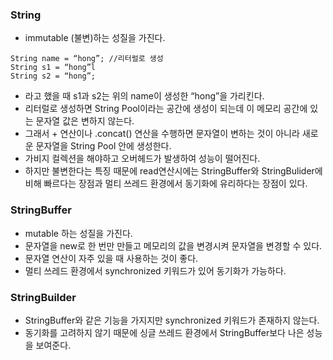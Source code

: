 ### String
- immutable (불변)하는 성질을 가진다.
```
String name = “hong”; //리터럴로 생성
String s1 = “hong”l
String s2 = “hong”;
```
- 라고 했을 때 s1과 s2는 위의 name이 생성한 “hong”을 가리킨다.
- 리터럴로 생성하면 String Pool이라는 공간에 생성이 되는데 이 메모리 공간에 있는 문자열 값은 변하지 않는다.
- 그래서 + 연산이나 .concat() 연산을 수행하면 문자열이 변하는 것이 아니라 새로운 문자열을 String Pool 안에 생성한다.
- 가비지 컬렉션을 해야하고 오버헤드가 발생하여 성능이 떨어진다.
- 하지만 불변한다는 특징 때문에 read연산시에는 StringBuffer와 StringBulider에 비해 빠르다는 장점과 멀티 쓰레드 환경에서 동기화에 유리하다는 장점이 있다.

### StringBuffer
- mutable 하는 성질을 가진다.
- 문자열을 new로 한 번만 만들고 메모리의 값을 변경시켜 문자열을 변경할 수 있다.
- 문자열 연산이 자주 있을 때 사용하는 것이 좋다.
- 멀티 쓰레드 환경에서 synchronized 키워드가 있어 동기화가 가능하다.

### StringBuilder
- StringBuffer와 같은 기능을 가지지만 synchronized 키워드가 존재하지 않는다.
- 동기화를 고려하지 않기 때문에 싱글 쓰레드 환경에서 StringBuffer보다 나은 성능을 보여준다.

